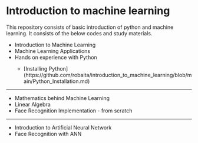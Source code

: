 # Introduction to machine learning
This repository consists of basic introduction of python and machine learning. It consists of the below codes and study materials.
<ul>
  <li>Introduction to Machine Learning</li>
  <li>Machine Learning Applications</li>
  <li>Hands on experience with Python</li>
  <ul>
    <li> [Installing Python](https://github.com/robaita/introduction_to_machine_learning/blob/main/Python_Installation.md) </li>
  </ul>
 </ul>
<hr> 
<ul>
  <li>Mathematics behind Machine Learning</li>
  <li>Linear Algebra</li>
  <li>Face Recognition Implementation - from scratch</li>
 </ul>
 <hr> 
<ul>
  <li>Introduction to Artificial Neural Network</li>
  <li>Face Recognition with ANN</li>
 </ul>
